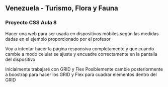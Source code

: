 ## Venezuela - Turismo, Flora y Fauna

### Proyecto CSS Aula 8

Hacer una web para ser usada en dispositivos móbiles según las medidas dadas
en el ejemplo proporcionado por el profesor

Voy a intentar hacer la página responsiva completamente y que cuando cambie
a modo celular se ajuste y encuadre correctamente en la pantalla del dispositivo

Inicialmente trabajaré con GRID y Flex
Posiblemente cambie posteriormente a boostrap para hacer los GRID y Flex para
cuadrar elementos dentro del GRID
